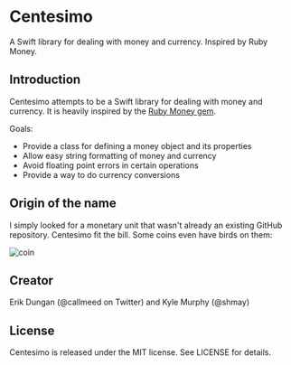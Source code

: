 # Centesimo

A Swift library for dealing with money and currency. Inspired by Ruby Money. 

## Introduction 

Centesimo attempts to be a Swift library for dealing with money and currency. It is heavily inspired by the [Ruby Money gem](https://github.com/RubyMoney/money). 

Goals: 

* Provide a class for defining a money object and its properties
* Allow easy string formatting of money and currency
* Avoid floating point errors in certain operations
* Provide a way to do currency conversions

## Origin of the name

I simply looked for a monetary unit that wasn't already an existing GitHub repository. Centesimo fit the bill. Some coins even have birds on them: 

![coin](http://www.wcoins.com/d_ximages/c498.jpg)

## Creator

Erik Dungan (@callmeed on Twitter) and Kyle Murphy (@shmay)

## License

Centesimo is released under the MIT license. See LICENSE for details.
